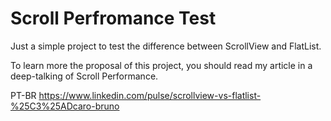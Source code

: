 # Scroll Perfromance Test

Just a simple project to test the difference between ScrollView and FlatList.

To learn more the proposal of this project, you should read my article in a deep-talking of Scroll Performance.

PT-BR
https://www.linkedin.com/pulse/scrollview-vs-flatlist-%25C3%25ADcaro-bruno
